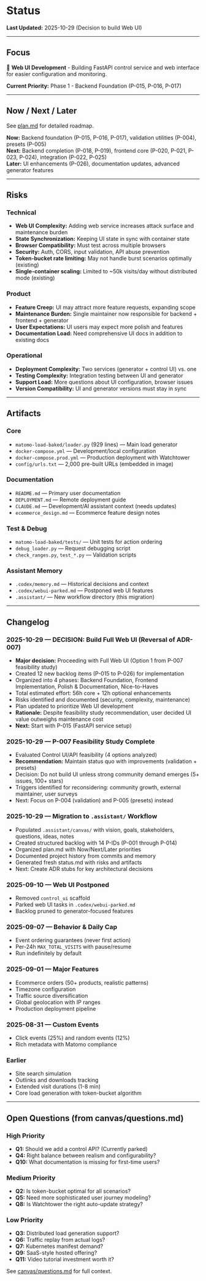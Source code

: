 # Status

**Last Updated:** 2025-10-29 (Decision to build Web UI)

---

## Focus
🚀 **Web UI Development** - Building FastAPI control service and web interface for easier configuration and monitoring.

**Current Priority:** Phase 1 - Backend Foundation (P-015, P-016, P-017)

---

## Now / Next / Later
See [plan.md](plan.md) for detailed roadmap.

**Now:** Backend foundation (P-015, P-016, P-017), validation utilities (P-004), presets (P-005)  
**Next:** Backend completion (P-018, P-019), frontend core (P-020, P-021, P-023, P-024), integration (P-022, P-025)  
**Later:** UI enhancements (P-026), documentation updates, advanced generator features

---

## Risks

### Technical
- **Web UI Complexity:** Adding web service increases attack surface and maintenance burden
- **State Synchronization:** Keeping UI state in sync with container state
- **Browser Compatibility:** Must test across multiple browsers
- **Security:** Auth, CORS, input validation, API abuse prevention
- **Token-bucket rate limiting:** May not handle burst scenarios optimally (existing)
- **Single-container scaling:** Limited to ~50k visits/day without distributed mode (existing)

### Product
- **Feature Creep:** UI may attract more feature requests, expanding scope
- **Maintenance Burden:** Single maintainer now responsible for backend + frontend + generator
- **User Expectations:** UI users may expect more polish and features
- **Documentation Load:** Need comprehensive UI docs in addition to existing docs

### Operational
- **Deployment Complexity:** Two services (generator + control UI) vs. one
- **Testing Complexity:** Integration testing between UI and generator
- **Support Load:** More questions about UI configuration, browser issues
- **Version Compatibility:** UI and generator versions must stay in sync

---

## Artifacts

### Core
- `matomo-load-baked/loader.py` (929 lines) — Main load generator
- `docker-compose.yml` — Development/local configuration
- `docker-compose.prod.yml` — Production deployment with Watchtower
- `config/urls.txt` — 2,000 pre-built URLs (embedded in image)

### Documentation
- `README.md` — Primary user documentation
- `DEPLOYMENT.md` — Remote deployment guide
- `CLAUDE.md` — Development/AI assistant context (needs updates)
- `ecommerce_design.md` — Ecommerce feature design notes

### Test & Debug
- `matomo-load-baked/tests/` — Unit tests for action ordering
- `debug_loader.py` — Request debugging script
- `check_ranges.py`, `test_*.py` — Validation scripts

### Assistant Memory
- `.codex/memory.md` — Historical decisions and context
- `.codex/webui-parked.md` — Postponed web UI features
- `.assistant/` — New workflow directory (this migration)

---

## Changelog

### 2025-10-29 — DECISION: Build Full Web UI (Reversal of ADR-007)
- **Major decision:** Proceeding with Full Web UI (Option 1 from P-007 feasibility study)
- Created 12 new backlog items (P-015 to P-026) for implementation
- Organized into 4 phases: Backend Foundation, Frontend Implementation, Polish & Documentation, Nice-to-Haves
- Total estimated effort: 56h core + 12h optional enhancements
- Risks identified and documented (security, complexity, maintenance)
- Plan updated to prioritize Web UI development
- **Rationale:** Despite feasibility study recommendation, user decided UI value outweighs maintenance cost
- **Next:** Start with P-015 (FastAPI service setup)

### 2025-10-29 — P-007 Feasibility Study Complete
- Evaluated Control UI/API feasibility (4 options analyzed)
- **Recommendation:** Maintain status quo with improvements (validation + presets)
- Decision: Do not build UI unless strong community demand emerges (5+ issues, 100+ stars)
- Triggers identified for reconsidering: community growth, external maintainer, user surveys
- Next: Focus on P-004 (validation) and P-005 (presets) instead

### 2025-10-29 — Migration to `.assistant/` Workflow
- Populated `.assistant/canvas/` with vision, goals, stakeholders, questions, ideas, notes
- Created structured backlog with 14 P-IDs (P-001 through P-014)
- Organized plan.md with Now/Next/Later priorities
- Documented project history from commits and memory
- Generated fresh status.md with risks and artifacts
- Next: Create ADR stubs for key architectural decisions

### 2025-09-10 — Web UI Postponed
- Removed `control_ui` scaffold
- Parked web UI tasks in `.codex/webui-parked.md`
- Backlog pruned to generator-focused features

### 2025-09-07 — Behavior & Daily Cap
- Event ordering guarantees (never first action)
- Per-24h `MAX_TOTAL_VISITS` with pause/resume
- Run indefinitely by default

### 2025-09-01 — Major Features
- Ecommerce orders (50+ products, realistic patterns)
- Timezone configuration
- Traffic source diversification
- Global geolocation with IP ranges
- Production deployment pipeline

### 2025-08-31 — Custom Events
- Click events (25%) and random events (12%)
- Rich metadata with Matomo compliance

### Earlier
- Site search simulation
- Outlinks and downloads tracking
- Extended visit durations (1-8 min)
- Core load generation with token-bucket algorithm

---

## Open Questions (from canvas/questions.md)

### High Priority
- **Q1:** Should we add a control API? (Currently parked)
- **Q4:** Right balance between realism and configurability?
- **Q10:** What documentation is missing for first-time users?

### Medium Priority
- **Q2:** Is token-bucket optimal for all scenarios?
- **Q5:** Need more sophisticated user journey modeling?
- **Q8:** Is Watchtower the right auto-update strategy?

### Low Priority
- **Q3:** Distributed load generation support?
- **Q6:** Traffic replay from actual logs?
- **Q7:** Kubernetes manifest demand?
- **Q9:** SaaS-style hosted offering?
- **Q11:** Video tutorial investment worth it?

See [canvas/questions.md](canvas/questions.md) for full context.
